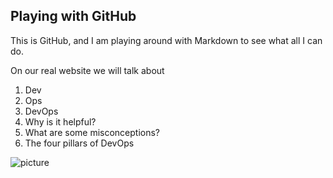 ## Playing with GitHub
This is GitHub, and I am playing around with Markdown to see what all I can do.

On our real website we will talk about 
1. Dev
2. Ops
3. DevOps
4. Why is it helpful?
5. What are some misconceptions?
6. The four pillars of DevOps

![picture](/Users/jnall/Pictures/txtbooks.png)
